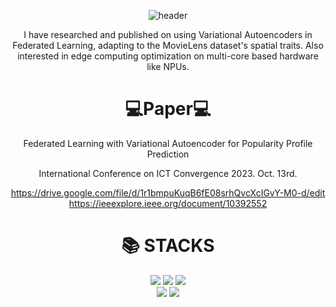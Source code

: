 <div align="center">
  
![header](https://capsule-render.vercel.app/api?type=wave&color=gradient&height=300&section=footer&text=Minkyun's%20GitHub&fontSize=90)

</div>

<div align="center">
I have researched and published on using Variational Autoencoders in Federated Learning, adapting to the MovieLens dataset's spatial traits. 
Also interested in edge computing optimization on multi-core based hardware like NPUs.
</div>
  
<div align=center><h1>💻Paper💻</h1></div>
<div align=center>
  
Federated Learning with Variational Autoencoder for Popularity Profile Prediction

International Conference on ICT Convergence 2023. Oct. 13rd.

https://drive.google.com/file/d/1r1bmpuKuqB6fE08srhQvcXcIGvY-M0-d/edit
https://ieeexplore.ieee.org/document/10392552
</div>

<div align=center><h1>📚 STACKS</h1></div>
<div align=center> 
<img src="https://img.shields.io/badge/Python-3776AB?style=for-the-badge&logo=Python&logoColor=white"/> 
<img src="https://img.shields.io/badge/c++-00599C?style=for-the-badge&logo=c%2B%2B&logoColor=white"/>
<img src="https://img.shields.io/badge/c-A8B9CC?style=for-the-badge&logo=c%2B%2B&logoColor=white"/>
<br>
<div align=center> 
<img src="https://img.shields.io/badge/PyTorch-EE4C2C?style=for-the-badge&logo=PyTorch&logoColor=white"/>
<img src="https://img.shields.io/badge/TensorFlow-FF6F00?style=for-the-badge&logo=TensorFlow&logoColor=white"/>
</div>
